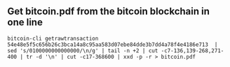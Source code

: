 ## Get bitcoin.pdf from the bitcoin blockchain in one line

```
bitcoin-cli getrawtransaction 54e48e5f5c656b26c3bca14a8c95aa583d07ebe84dde3b7dd4a78f4e4186e713  | sed 's/0100000000000000/\n/g' | tail -n +2 | cut -c7-136,139-268,271-400 | tr -d '\n' | cut -c17-368600 | xxd -p -r > bitcoin.pdf
```
